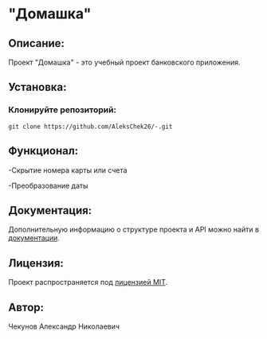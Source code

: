#  "Домашка"

## Описание:

Проект "Домашка" - это учебный проект банковского приложения. 

## Установка:

### Клонируйте репозиторий:
```
git clone https://github.com/AleksChek26/-.git
```

## Функционал:
-Скрытие номера карты или счета

-Преобразование даты

## Документация:

Дополнительную информацию о структуре проекта и API можно найти в [документации](docs/README.md).

## Лицензия:

Проект распространяется под [лицензией MIT](LICENSE).

## Автор:

Чекунов Александр Николаевич